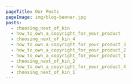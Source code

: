 ```yaml
---
pageTitle: Our Posts
pageImage: img/blog-banner.jpg
posts:
  - choosing_next_of_kin
  - how_to_own_a_copyright_for_your_product
  - choosing_next_of_kin_4
  - how_to_own_a_copyright_for_your_product_3
  - how_to_own_a_copyright_for_your_product_2
  - how_to_own_a_copyright_for_your_product_1
  - choosing_next_of_kin_2
  - how_to_own_a_copyright_for_your_product_4
  - choosing_next_of_kin_1
---
```

